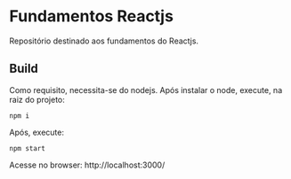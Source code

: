 # Fundamentos Reactjs

Repositório destinado aos fundamentos do Reactjs.

## Build

Como requisito, necessita-se do nodejs. Após instalar o node, execute, na raiz do projeto:

```
npm i
```

Após, execute:

```
npm start
```

Acesse no browser: http://localhost:3000/